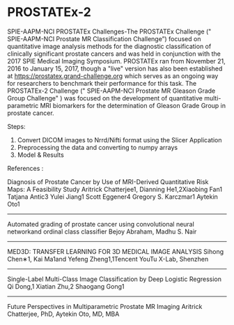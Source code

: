 # PROSTATEx-2
SPIE-AAPM-NCI PROSTATEx Challenges-The PROSTATEx Challenge (" SPIE-AAPM-NCI Prostate MR Classification Challenge”) focused on  
quantitative image analysis methods for the diagnostic classification of clinically significant prostate cancers and was held 
in conjunction with the 2017 SPIE Medical Imaging Symposium.  PROSTATEx ran from November 21, 2016 to January 15, 2017, though
a "live" version has also been established at https://prostatex.grand-challenge.org  which serves as an ongoing way for
researchers to benchmark their performance for this task.  The PROSTATEx-2 Challenge (" SPIE-AAPM-NCI  Prostate MR Gleason Grade 
Group Challenge" ) was focused on  the development of quantitative multi-parametric MRI biomarkers for the determination of Gleason
Grade Group in prostate cancer. 

Steps:

1) Convert DICOM images to Nrrd/Nifti format using the Slicer Application
2) Preprocessing the data and converting to numpy arrays
3) Model & Results



References : 

Diagnosis of Prostate Cancer by Use of MRI-Derived Quantitative Risk Maps: A Feasibility Study
Aritrick Chatterjee1, Dianning He1,2Xiaobing Fan1 Tatjana Antic3 Yulei Jiang1 Scott Eggener4 Gregory S. Karczmar1 Aytekin Oto1
********************************************************************************************************************************
Automated grading of prostate cancer using convolutional neural networkand ordinal class classifier
Bejoy Abraham, Madhu S. Nair
********************************************************************************************************************************
MED3D: TRANSFER LEARNING FOR 3D MEDICAL IMAGE ANALYSIS
Sihong Chen∗1, Kai Ma1and Yefeng Zheng1,1Tencent YouTu X-Lab, Shenzhen
********************************************************************************************************************************
Single-Label Multi-Class Image Classification by Deep Logistic Regression
Qi Dong,1 Xiatian Zhu,2 Shaogang Gong1
********************************************************************************************************************************
Future Perspectives in Multiparametric Prostate MR Imaging
Aritrick Chatterjee, PhD, Aytekin Oto, MD, MBA


